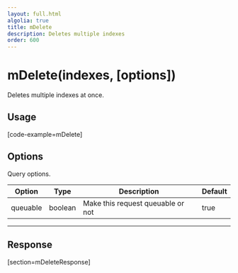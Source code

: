 ```yaml
---
layout: full.html
algolia: true
title: mDelete
description: Deletes multiple indexes
order: 600
---
```


# mDelete(indexes, [options])

Deletes multiple indexes at once.

## Usage

[code-example=mDelete]

## Options

Query options.

| Option | Type | Description | Default
|--------|------|-------------|---------
| queuable | boolean | Make this request queuable or not  | true

---

## Response

[section=mDeleteResponse]
